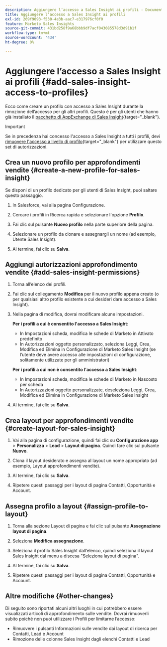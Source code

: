 ```yaml
---
description: Aggiungere l’accesso a Sales Insight ai profili - Documenti Marketo - Documentazione del prodotto
title: Aggiungere l’accesso a Sales Insight ai profili
exl-id: 269f9093-f530-4e3b-aac7-e317976cf0f0
feature: Marketo Sales Insights
source-git-commit: 431bd258f9a68bbb9df7acf043085578d3d91b1f
workflow-type: tm+mt
source-wordcount: '434'
ht-degree: 0%

---
```


# Aggiungere l’accesso a Sales Insight ai profili {#add-sales-insight-access-to-profiles}

Ecco come creare un profilo con accesso a Sales Insight durante la rimozione dell’accesso per gli altri profili. Questo è per gli utenti che hanno già installato il [pacchetto di AppExchange di Sales Insight](/help/marketo/product-docs/marketo-sales-insight/msi-for-salesforce/installation/install-marketo-sales-insight-package-in-salesforce-appexchange.md){target="_blank"}.

>[!IMPORTANT]
>
>Se in precedenza hai concesso l&#39;accesso a Sales Insight a tutti i profili, devi [rimuovere l&#39;accesso a livello di profilo](/help/marketo/product-docs/marketo-sales-insight/msi-for-salesforce/configuration/remove-sales-insight-access.md){target="_blank"} per utilizzare questo set di autorizzazioni.

## Crea un nuovo profilo per approfondimenti vendite {#create-a-new-profile-for-sales-insight}

Se disponi di un profilo dedicato per gli utenti di Sales Insight, puoi saltare questo passaggio.

1. In Salesforce, vai alla pagina Configurazione.

1. Cercare i profili in Ricerca rapida e selezionare l&#39;opzione **Profilo**.

1. Fai clic sul pulsante **Nuovo profilo** nella parte superiore della pagina.

1. Selezionare un profilo da clonare e assegnargli un nome (ad esempio, Utente Sales Insight).

1. Al termine, fai clic su **Salva**.

## Aggiungi autorizzazioni approfondimento vendite {#add-sales-insight-permissions}

1. Torna all’elenco dei profili.

1. Fai clic sul collegamento **Modifica** per il nuovo profilo appena creato (o per qualsiasi altro profilo esistente a cui desideri dare accesso a Sales Insight).

1. Nella pagina di modifica, dovrai modificare alcune impostazioni.

   **Per i profili a cui è consentito l&#39;accesso a Sales Insight**:

   * In Impostazioni scheda, modifica le schede di Marketo in Attivato predefinito
   * In Autorizzazioni oggetto personalizzato, seleziona Leggi, Crea, Modifica ed Elimina in Configurazione di Marketo Sales Insight (se l’utente deve avere accesso alle impostazioni di configurazione, solitamente utilizzate per gli amministratori)

   **Per i profili a cui non è consentito l&#39;accesso a Sales Insight**:

   * In Impostazioni scheda, modifica le schede di Marketo in Nascosto per scheda
   * In Autorizzazioni oggetto personalizzate, deseleziona Leggi, Crea, Modifica ed Elimina in Configurazione di Marketo Sales Insight

1. Al termine, fai clic su **Salva**.

## Crea layout per approfondimenti vendite {#create-layout-for-sales-insight}

1. Vai alla pagina di configurazione, quindi fai clic su **Configurazione app** > **Personalizza** > **Lead** > **Layout di pagina**. Quindi fare clic sul pulsante **Nuovo**.

1. Clona il layout desiderato e assegna al layout un nome appropriato (ad esempio, Layout approfondimenti vendite).

1. Al termine, fai clic su **Salva**.

1. Ripetere questi passaggi per i layout di pagina Contatti, Opportunità e Account.

## Assegna profilo a layout {#assign-profile-to-layout}

1. Torna alla sezione Layout di pagina e fai clic sul pulsante **Assegnazione layout di pagina**.

1. Seleziona **Modifica assegnazione**.

1. Seleziona il profilo Sales Insight dall’elenco, quindi seleziona il layout Sales Insight dal menu a discesa &quot;Seleziona layout di pagina&quot;.

1. Al termine, fai clic su **Salva**.

1. Ripetere questi passaggi per i layout di pagina Contatti, Opportunità e Account.

## Altre modifiche {#other-changes}

Di seguito sono riportati alcuni altri luoghi in cui potrebbero essere visualizzati articoli di approfondimento sulle vendite. Dovrai rimuoverli subito poiché non puoi utilizzare i Profili per limitarne l’accesso:

* Rimuovere i pulsanti Informazioni sulle vendite dai layout di ricerca per Contatti, Lead e Account
* Rimozione delle colonne Sales Insight dagli elenchi Contatti e Lead
